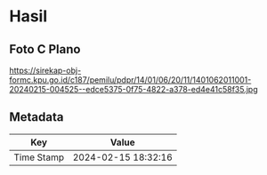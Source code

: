 # Hasil

## Foto C Plano

https://sirekap-obj-formc.kpu.go.id/c187/pemilu/pdpr/14/01/06/20/11/1401062011001-20240215-004525--edce5375-0f75-4822-a378-ed4e41c58f35.jpg


## Metadata

| Key        | Value               |
| ---------- | ------------------- |
| Time Stamp | 2024-02-15 18:32:16 |



